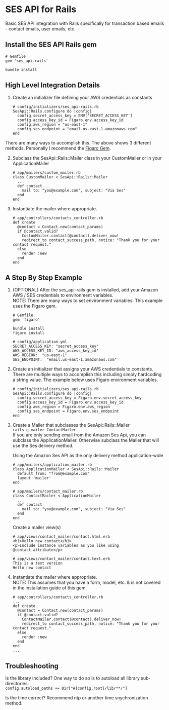 # SES API for Rails  
Basic SES API integration with Rails specifically for transaction based emails - contact emails, user emails, etc.  

## Install the SES API Rails gem  
```
# Gemfile
gem 'ses_api-rails'
```  
```
bundle install
```  

## High Level Integration Details  
1. Create an initializer file defining your AWS credentials as constants  
    ```
    # config/initializers/ses_api-rails.rb
    SesApi::Rails.configure do |config|
      config.secret_access_key = ENV['SECRET_ACCESS_KEY']
      config.access_key_id = Figaro.env.access_key_id
      config.aws_region = "us-east-1"
      config.ses_endpoint = "email.us-east-1.amazonaws.com"
    end
    ```
  There are many ways to accomplish this.  The above shows 3 different methods.  Personally I recommend the [Figaro Gem](https://github.com/laserlemon/figaro).  

2. Subclass the SesApi::Rails::Mailer class in your CustomMailer or in your ApplicationMailer  
    ```
    # app/mailers/custom_mailer.rb
    class CustomMailer < SesApi::Rails::Mailer
      ...
      def contact
        mail to: "you@example.com", subject: "Via Ses"
      end
    end
    ```  

3. Instantiate the mailer where appropriate.  
    ```
    # app/controllers/contacts_controller.rb  
    def create
      @contact = Contact.new(contact_params)
      if @contact.valid?
        CustomMailer.contact(@contact).deliver_now!
        redirect_to contact_success_path, notice: "Thank you for your contact request."
      else
        render :new
      end
    end
    ```

## A Step By Step Example  
1. (OPTIONAL) After the ses_api-rails gem is installed, add your Amazon AWS / SES credentials to environment variables.  
    NOTE:  There are many ways to set environment variables.  This example uses the Figaro gem.  
    ```
    # Gemfile  
    gem 'figaro'  
    ```  
    ```
    bundle install  
    figaro install
    ```
    ```
    # config/application.yml  
    SECRET_ACCESS_KEY: "secret_access_key"  
    AWS_ACCESS_KEY_ID: "aws_access_key_id"  
    AWS_REGION:  "us-east-1"  
    SES_ENDPOINT:  "email.us-east-1.amazonaws.com"
    ```  

2. Create an initializer that assigns your AWS credentials to constants.  There are multiple ways to accomplish this including simply hardcoding a string value.  The example below uses Figaro environment variables.  
    ```
    # config/initializers/ses_api-rails.rb
    SesApi::Rails.configure do |config|
      config.secret_access_key = Figaro.env.secret_access_key
      config.access_key_id = Figaro.env.access_key_id
      config.aws_region = Figaro.env.aws_region
      config.ses_endpoint = Figaro.env.ses_endpoint
    end
    ```  

3.  Create a Mailer that subclasses the SesApi::Rails::Mailer  
    `rails g mailer ContactMailer`  
    If you are only sending email from the Amazon Ses Api, you can subclass the ApplicationMailer.  Otherwise subclass the Mailer that will use the Ses delivery method.  

    Using the Amazon Ses API as the only delivery method application-wide   
    ```
    # app/mailers/application_mailer.rb  
    class ApplicationMailer < SesApi::Rails::Mailer
      default from: "from@example.com"  
      layout 'mailer'
    end
    ```
    ```
    # app/mailers/contact_mailer.rb  
    class ContactMailer < ApplicationMailer
      ...
      def contact
        mail to: "you@example.com", subject: "Via Ses"
      end
    end
    ```  

    Create a mailer view(s)  
    ```
    # app/views/contact_mailer/contact.html.erb  
    <h1>Hello new contact</h1>
    <p>Include instance variables as you like using @contact.attribute</p>
    ```
    ```
    # app/views/contact_mailer/contact.text.erb  
    This is a text version  
    Hello new contact
    ```  

4. Instantiate the mailer where appropriate.  
    NOTE:  This assumes that you have a form, model, etc. & is not covered in the installation guide of this gem.   
    ```
    # app/controllers/contacts_controller.rb  
    ...
    def create
      @contact = Contact.new(contact_params)
      if @contact.valid?
        ContactMailer.contact(@contact).deliver_now!
        redirect_to contact_success_path, notice: "Thank you for your contact request."
      else
        render :new
      end
    end
    ...
    ```

## Troubleshooting
Is the library included?  One way to do so is to autoload all library sub-directories:  
`config.autoload_paths += Dir["#{config.root}/lib/**/"]`  
  
Is the time correct?  Recommend ntp or another time snychronization method.  

